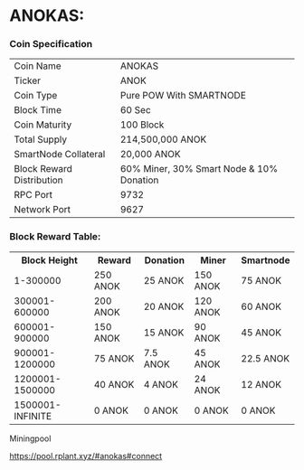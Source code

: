 # ANOKAS:

### Coin Specification

<table>
<tr><td>Coin Name</td><td>ANOKAS</td></tr>
<tr><td>Ticker</td><td>ANOK</td></tr>
<tr><td>Coin Type</td><td>Pure POW With SMARTNODE</td></tr>
<tr><td>Block Time</td><td>60 Sec</td></tr>
<tr><td>Coin Maturity</td><td>100 Block</td></tr>
<tr><td>Total Supply</td><td>214,500,000 ANOK</td></tr>
<tr><td>SmartNode Collateral</td><td>20,000 ANOK</td></tr>
<tr><td>Block Reward Distribution</td><td>60% Miner, 30% Smart Node & 10% Donation</td></tr>
<tr><td>RPC Port</td><td>9732</td></tr>
<tr><td>Network Port</td><td>9627</td></tr>
</table>

### Block Reward Table:

<table>
<th>Block Height</th><th>Reward</th><th>Donation</th><th>Miner</th><th>Smartnode</th>
<tr><td>1-300000</td><td>250 ANOK</td><td>25 ANOK</td><td>150 ANOK</td><td>75 ANOK</td>
<tr><td>300001-600000</td><td>200 ANOK</td><td>20 ANOK</td><td>120 ANOK</td><td>60 ANOK</td>
<tr><td>600001-900000</td><td>150 ANOK</td><td>15 ANOK</td><td>90 ANOK</td><td>45 ANOK</td>
<tr><td>900001-1200000</td><td>75 ANOK</td><td>7.5 ANOK</td><td>45 ANOK</td><td>22.5 ANOK</td>
<tr><td>1200001-1500000</td><td>40 ANOK</td><td>4 ANOK</td><td>24 ANOK</td><td>12 ANOK</td>
<tr><td>1500001-INFINITE</td><td>0 ANOK</td><td>0 ANOK</td><td>0 ANOK</td><td>0 ANOK</td>
</table>

Miningpool

https://pool.rplant.xyz/#anokas#connect
